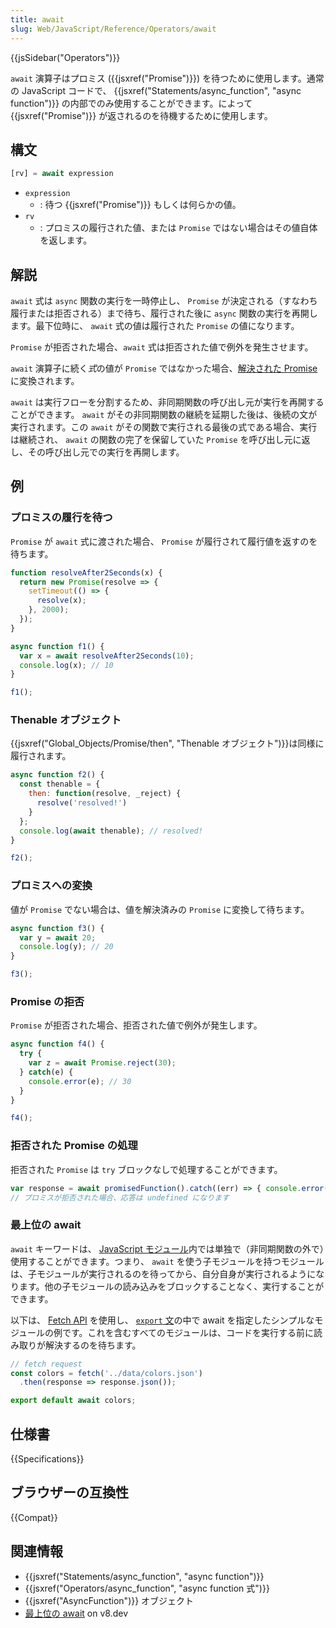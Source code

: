 ```yaml
---
title: await
slug: Web/JavaScript/Reference/Operators/await
---
```

{{jsSidebar("Operators")}}

`await` 演算子はプロミス ({{jsxref("Promise")}}) を待つために使用します。通常の JavaScript コードで、 {{jsxref("Statements/async_function", "async function")}} の内部でのみ使用することができます。によって {{jsxref("Promise")}} が返されるのを待機するために使用します。

## 構文

```js
[rv] = await expression
```

- `expression`
  - : 待つ {{jsxref("Promise")}} もしくは何らかの値。
- `rv`
  - : プロミスの履行された値、または `Promise` ではない場合はその値自体を返します。

## 解説

`await` 式は `async` 関数の実行を一時停止し、 `Promise` が決定される（すなわち履行または拒否される）まで待ち、履行された後に `async` 関数の実行を再開します。最下位時に、 `await` 式の値は履行された `Promise` の値になります。

`Promise` が拒否された場合、`await` 式は拒否された値で例外を発生させます。

`await` 演算子に続く*式*の値が `Promise` ではなかった場合、[解決された Promise](/ja/docs/Web/JavaScript/Reference/Global_Objects/Promise/resolve) に変換されます。

`await` は実行フローを分割するため、非同期関数の呼び出し元が実行を再開することができます。 `await` がその非同期関数の継続を延期した後は、後続の文が実行されます。この `await` がその関数で実行される最後の式である場合、実行は継続され、 `await` の関数の完了を保留していた `Promise` を呼び出し元に返し、その呼び出し元での実行を再開します。

## 例

### プロミスの履行を待つ

`Promise` が `await` 式に渡された場合、 `Promise` が履行されて履行値を返すのを待ちます。

```js
function resolveAfter2Seconds(x) {
  return new Promise(resolve => {
    setTimeout(() => {
      resolve(x);
    }, 2000);
  });
}

async function f1() {
  var x = await resolveAfter2Seconds(10);
  console.log(x); // 10
}

f1();
```

### Thenable オブジェクト

{{jsxref("Global_Objects/Promise/then", "Thenable オブジェクト")}}は同様に履行されます。

```js
async function f2() {
  const thenable = {
    then: function(resolve, _reject) {
      resolve('resolved!')
    }
  };
  console.log(await thenable); // resolved!
}

f2();
```

### プロミスへの変換

値が `Promise` でない場合は、値を解決済みの `Promise` に変換して待ちます。

```js
async function f3() {
  var y = await 20;
  console.log(y); // 20
}

f3();
```

### Promise の拒否

`Promise` が拒否された場合、拒否された値で例外が発生します。

```js
async function f4() {
  try {
    var z = await Promise.reject(30);
  } catch(e) {
    console.error(e); // 30
  }
}

f4();
```

### 拒否された Promise の処理

拒否された `Promise` は `try` ブロックなしで処理することができます。

```js
var response = await promisedFunction().catch((err) => { console.error(err); });
// プロミスが拒否された場合、応答は undefined になります
```

### 最上位の await

`await` キーワードは、 [JavaScript モジュール](/ja/docs/Web/JavaScript/Guide/Modules)内では単独で（非同期関数の外で）使用することができます。つまり、 `await` を使う子モジュールを持つモジュールは、子モジュールが実行されるのを待ってから、自分自身が実行されるようになります。他の子モジュールの読み込みをブロックすることなく、実行することができます。

以下は、 [Fetch API](/ja/docs/Web/API/Fetch_API) を使用し、 [`export` 文](/ja/docs/Web/JavaScript/Reference/Statements/export)の中で await を指定したシンプルなモジュールの例です。これを含むすべてのモジュールは、コードを実行する前に読み取りが解決するのを待ちます。

```js
// fetch request
const colors = fetch('../data/colors.json')
  .then(response => response.json());

export default await colors;
```

## 仕様書

{{Specifications}}

## ブラウザーの互換性

{{Compat}}

## 関連情報

- {{jsxref("Statements/async_function", "async function")}}
- {{jsxref("Operators/async_function", "async function 式")}}
- {{jsxref("AsyncFunction")}} オブジェクト
- [最上位の await](https://v8.dev/features/top-level-await) on v8.dev
